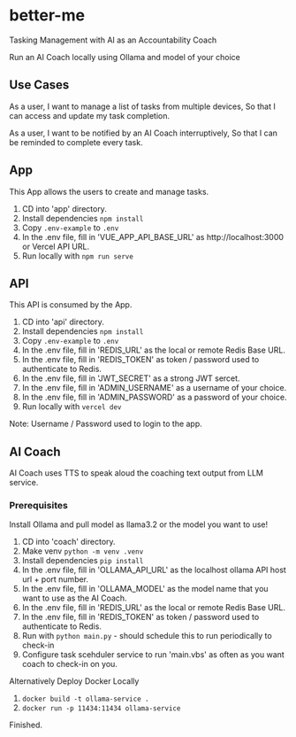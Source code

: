 # better-me
Tasking Management with AI as an Accountability Coach

Run an AI Coach locally using Ollama and model of your choice

## Use Cases

As a user, I want to manage a list of tasks from multiple devices,
So that I can access and update my task completion.

As a user, I want to be notified by an AI Coach interruptively,
So that I can be reminded to complete every task.

## App

This App allows the users to create and manage tasks.

1) CD into 'app' directory.
2) Install dependencies `npm install`
3) Copy `.env-example` to `.env`
4) In the .env file, fill in 'VUE_APP_API_BASE_URL' as http://localhost:3000 or Vercel API URL.
5) Run locally with `npm run serve`

## API

This API is consumed by the App.

1) CD into 'api' directory.
2) Install dependencies `npm install`
3) Copy `.env-example` to `.env`
4) In the .env file, fill in 'REDIS_URL' as the local or remote Redis Base URL.
5) In the .env file, fill in 'REDIS_TOKEN' as token / password used to authenticate to Redis.
6) In the .env file, fill in 'JWT_SECRET' as a strong JWT sercet.
7) In the .env file, fill in 'ADMIN_USERNAME' as a username of your choice.
8) In the .env file, fill in 'ADMIN_PASSWORD' as a password of your choice.
9) Run locally with `vercel dev`

Note: Username / Password used to login to the app.

## AI Coach

AI Coach uses TTS to speak aloud the coaching text output from LLM service.

### Prerequisites

Install Ollama and pull model as llama3.2 or the model you want to use!

1) CD into 'coach' directory.
2) Make venv `python -m venv .venv`
3) Install dependencies `pip install`
4) In the .env file, fill in 'OLLAMA_API_URL' as the localhost ollama API host url + port number.
5) In the .env file, fill in 'OLLAMA_MODEL' as the model name that you want to use as the AI Coach.
6) In the .env file, fill in 'REDIS_URL' as the local or remote Redis Base URL.
7) In the .env file, fill in 'REDIS_TOKEN' as token / password used to authenticate to Redis.
8) Run with `python main.py` - should schedule this to run periodically to check-in
9) Configure task scehduler service to run 'main.vbs' as often as you want coach to check-in on you.

Alternatively Deploy Docker Locally

1) `docker build -t ollama-service .`
2) `docker run -p 11434:11434 ollama-service`

Finished.